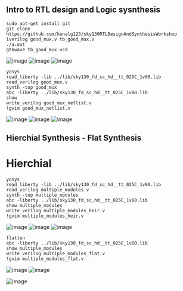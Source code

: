 ## Intro to RTL design and Logic sysnthesis
    sudo apt-get install git 
    git clone https://github.com/kunalg123/sky130RTLDesignAndSynthesisWorkshop
    iverilog good_mux.v tb_good_mux.v
    ./a.out
    gtkwave tb_good_mux.vcd
    
![image](https://github.com/saivardhan3333/VSD-HD/assets/60193705/cc01300a-7138-4dc5-8486-c7c14e6fb597)
![image](https://github.com/saivardhan3333/VSD-HD/assets/60193705/a27021f3-44cb-4423-ba46-49aba9d543b9)
![image](https://github.com/saivardhan3333/VSD-HD/assets/60193705/1928beb6-abd2-457a-9718-31a38ffa8846)

    yosys
    read_liberty -lib ../lib/sky130_fd_sc_hd__tt_025C_1v80.lib
    read_verilog good_mux.v
    synth -top good_mux
    abc -liberty ../lib/sky130_fd_sc_hd__tt_025C_1v80.lib
    show
    write_verilog good_mux_netlist.v
    !gvim good_mux_netlist.v

![image](https://github.com/saivardhan3333/VSD-HD/assets/60193705/9421527c-4e47-4ac9-b6eb-20bdf9ab09a0)
![image](https://github.com/saivardhan3333/VSD-HD/assets/60193705/2a300b8a-46e4-4f10-8929-eccdfe83f5da)
![image](https://github.com/saivardhan3333/VSD-HD/assets/60193705/25bfe245-332d-4b9b-85f7-ccd3480b18fc)

## Hierchial Synthesis - Flat Synthesis
# Hierchial

    yosys
    read_liberty -lib ../lib/sky130_fd_sc_hd__tt_025C_1v80.lib
    read_verilog multiple_modules.v
    synth -top multiple_modules
    abc -liberty ../lib/sky130_fd_sc_hd__tt_025C_1v80.lib
    show multiple_modules
    write_verilog multiple_modules_heir.v
    !gvim multiple_modules_heir.v

![image](https://github.com/saivardhan3333/VSD-HD/assets/60193705/660fc878-aa18-4917-af9e-f82ebb62f536)
![image](https://github.com/saivardhan3333/VSD-HD/assets/60193705/599b1be8-a56b-43e6-887e-0b72258b1acd)
![image](https://github.com/saivardhan3333/VSD-HD/assets/60193705/fdaa8626-0b57-46d4-98e8-ba4eb0f93205)

    flatten
    abc -liberty ../lib/sky130_fd_sc_hd__tt_025C_1v80.lib
    show multiple_modules
    write_verilog multiple_modules_flat.v
    !gvim multiple_modules_flat.v

![image](https://github.com/saivardhan3333/VSD-HD/assets/60193705/4ac5a763-dd00-4163-941e-91ad19253576)
![image](https://github.com/saivardhan3333/VSD-HD/assets/60193705/1024687c-8d51-4a89-8da9-7e87e8227291)

![image](https://github.com/saivardhan3333/VSD-HD/assets/60193705/630d9bdf-6a39-4e8e-b7c1-b216f312ac0e)

    

